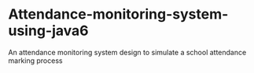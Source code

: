 # Attendance-monitoring-system-using-java6
An attendance monitoring system design to simulate a school attendance marking process 
